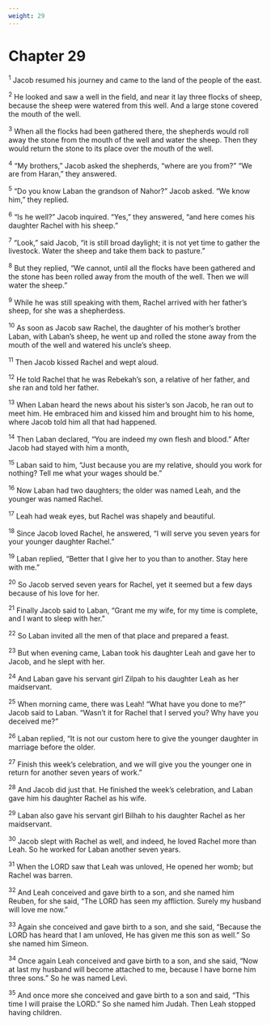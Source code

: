 ```yaml
---
weight: 29
---
```


# Chapter 29

<sup>1</sup> Jacob resumed his journey and came to the land of the people of the east. 

<sup>2</sup> He looked and saw a well in the field, and near it lay three flocks of sheep, because the sheep were watered from this well. And a large stone covered the mouth of the well. 

<sup>3</sup> When all the flocks had been gathered there, the shepherds would roll away the stone from the mouth of the well and water the sheep. Then they would return the stone to its place over the mouth of the well. 

<sup>4</sup> “My brothers,” Jacob asked the shepherds, “where are you from?” “We are from Haran,” they answered. 

<sup>5</sup> “Do you know Laban the grandson of Nahor?” Jacob asked. “We know him,” they replied. 

<sup>6</sup> “Is he well?” Jacob inquired. “Yes,” they answered, “and here comes his daughter Rachel with his sheep.” 

<sup>7</sup> “Look,” said Jacob, “it is still broad daylight; it is not yet time to gather the livestock. Water the sheep and take them back to pasture.” 

<sup>8</sup> But they replied, “We cannot, until all the flocks have been gathered and the stone has been rolled away from the mouth of the well. Then we will water the sheep.” 

<sup>9</sup> While he was still speaking with them, Rachel arrived with her father’s sheep, for she was a shepherdess. 

<sup>10</sup> As soon as Jacob saw Rachel, the daughter of his mother’s brother Laban, with Laban’s sheep, he went up and rolled the stone away from the mouth of the well and watered his uncle’s sheep. 

<sup>11</sup> Then Jacob kissed Rachel and wept aloud. 

<sup>12</sup> He told Rachel that he was Rebekah’s son, a relative of her father, and she ran and told her father. 

<sup>13</sup> When Laban heard the news about his sister’s son Jacob, he ran out to meet him. He embraced him and kissed him and brought him to his home, where Jacob told him all that had happened. 

<sup>14</sup> Then Laban declared, “You are indeed my own flesh and blood.” After Jacob had stayed with him a month, 

<sup>15</sup> Laban said to him, “Just because you are my relative, should you work for nothing? Tell me what your wages should be.” 

<sup>16</sup> Now Laban had two daughters; the older was named Leah, and the younger was named Rachel. 

<sup>17</sup> Leah had weak eyes, but Rachel was shapely and beautiful. 

<sup>18</sup> Since Jacob loved Rachel, he answered, “I will serve you seven years for your younger daughter Rachel.” 

<sup>19</sup> Laban replied, “Better that I give her to you than to another. Stay here with me.” 

<sup>20</sup> So Jacob served seven years for Rachel, yet it seemed but a few days because of his love for her. 

<sup>21</sup> Finally Jacob said to Laban, “Grant me my wife, for my time is complete, and I want to sleep with her.” 

<sup>22</sup> So Laban invited all the men of that place and prepared a feast. 

<sup>23</sup> But when evening came, Laban took his daughter Leah and gave her to Jacob, and he slept with her. 

<sup>24</sup> And Laban gave his servant girl Zilpah to his daughter Leah as her maidservant. 

<sup>25</sup> When morning came, there was Leah! “What have you done to me?” Jacob said to Laban. “Wasn’t it for Rachel that I served you? Why have you deceived me?” 

<sup>26</sup> Laban replied, “It is not our custom here to give the younger daughter in marriage before the older. 

<sup>27</sup> Finish this week’s celebration, and we will give you the younger one in return for another seven years of work.” 

<sup>28</sup> And Jacob did just that. He finished the week’s celebration, and Laban gave him his daughter Rachel as his wife. 

<sup>29</sup> Laban also gave his servant girl Bilhah to his daughter Rachel as her maidservant. 

<sup>30</sup> Jacob slept with Rachel as well, and indeed, he loved Rachel more than Leah. So he worked for Laban another seven years. 

<sup>31</sup> When the LORD saw that Leah was unloved, He opened her womb; but Rachel was barren. 

<sup>32</sup> And Leah conceived and gave birth to a son, and she named him Reuben, for she said, “The LORD has seen my affliction. Surely my husband will love me now.” 

<sup>33</sup> Again she conceived and gave birth to a son, and she said, “Because the LORD has heard that I am unloved, He has given me this son as well.” So she named him Simeon. 

<sup>34</sup> Once again Leah conceived and gave birth to a son, and she said, “Now at last my husband will become attached to me, because I have borne him three sons.” So he was named Levi. 

<sup>35</sup> And once more she conceived and gave birth to a son and said, “This time I will praise the LORD.” So she named him Judah. Then Leah stopped having children. 


